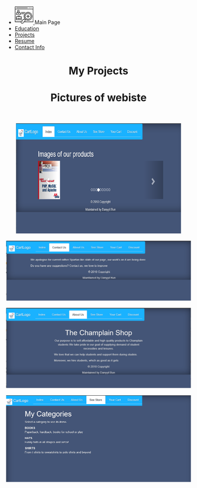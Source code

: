 
<html><head>
		<title>  Danyyil Bun Portfolio</title>
    <link rel="stylesheet" type="text/css" href="OldVersion/bootstrap-4.0.0/css/bootstrap.min.css"/>	
</head>
<body>
	<ul class = "nav nav-tabs justify-content-end" role="tablist">
	<li class="nav-item"><a class="navbar-brand" href="index.md">
	<img src="images/portfolio.png" height="50px" width="50px" class = "omg" style="display: inline-block;">
		<span style="display: inline-block;">Main Page</span>
		</a></li>
		 <li class="nav-item">	  
		<a class=" nav-link " href = "education.md">Education</a>
		</li>  
		  <li class="nav-item active">  
		<a class="active nav-link" href = "projects.md">Projects</a>
		</li>
		  <li class="nav-item">
		<a class=" nav-link" href = "resume.md">Resume</a>
		</li>
    	<li class="nav-item">
		<a class="  nav-link" href = "contactInfo.md">Contact Info</a>
		</li>
		</ul>
		</nav>
		<main>

<center><h1>My Projects</h1>    <div class="col-xl-4 col-lg-4 col-md-4 col-sm-4"></div><div class="col-xl-4 col-lg-4 col-md-4 col-sm-4">
        <h1>Pictures of webiste</h1><br><br>
        <img src="shopingcartpics/php1.PNG" width="450" height="300" class="d-inline-block" alt="logo">
        <br><br><img src="shopingcartpics/php2.PNG"  class="d-inline-block " alt="logo">
        <br><br><img src="shopingcartpics/php3.PNG"  class="d-inline-block" alt="logo">        
        <br><br><img src="shopingcartpics/php4.PNG"  class="d-inline-block" alt="logo">
    </div>
</main>
</body>
</html>